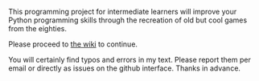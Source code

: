 This programming project for intermediate learners will improve your
Python programming skills through the recreation of old but cool games
from the eighties.

Please proceed to [the wiki](https://github.com/mquinson/retrogames/wiki)
to continue.


You will certainly find typos and errors in my text. Please report
them per email or directly as issues on the github interface. Thanks
in advance.
